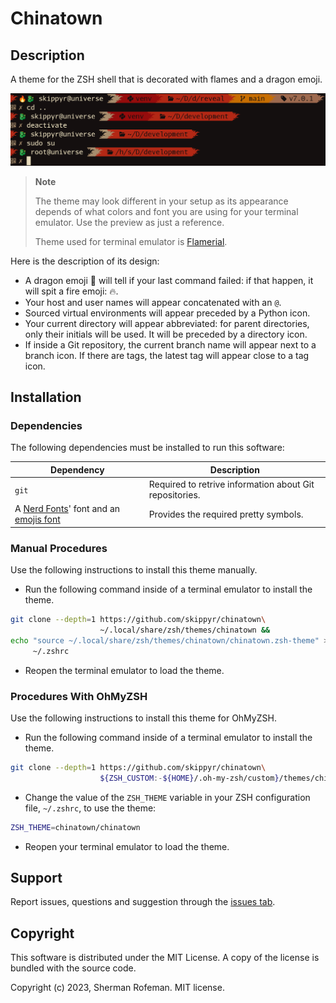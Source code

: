 # Chinatown

## Description

A theme for the ZSH shell that is decorated with flames and a dragon emoji.

![](images/preview.png)

> **Note**
>
> The theme may look different in your setup as its appearance depends of what
> colors and font you are using for your terminal emulator. Use the preview as
> just a reference.
>
> Theme used for terminal emulator is [Flamerial](https://github.com/skippyr/flamerial).

Here is the description of its design:
-	A dragon emoji 🐉 will tell if your last command failed: if that happen, it
	will spit a fire emoji: 🔥.
-	Your host and user names will appear concatenated with an `@`.
-	Sourced virtual environments will appear preceded by a Python icon.
-	Your current directory will appear abbreviated: for parent directories, only
	their initials will be used. It will be preceded by a directory icon.
-	If inside a Git repository, the current branch name will appear next to a
	branch icon. If there are tags, the latest tag will appear close to a tag
	icon.

## Installation

### Dependencies

The following dependencies must be installed to run this software:

| Dependency | Description |
|-|-|
| `git` | Required to retrive information about Git repositories. |
| A [Nerd Fonts](https://github.com/ryanoasis/nerd-fonts/releases)' font and an [emojis font](https://fonts.google.com/noto/specimen/Noto+Emoji) | Provides the required pretty symbols. |

### Manual Procedures

Use the following instructions to install this theme manually.

-	Run the following command inside of a terminal emulator to install the theme.
```bash
git clone --depth=1 https://github.com/skippyr/chinatown\
                    ~/.local/share/zsh/themes/chinatown &&
echo "source ~/.local/share/zsh/themes/chinatown/chinatown.zsh-theme" >>\
     ~/.zshrc
```

-	Reopen the terminal emulator to load the theme.

### Procedures With OhMyZSH

Use the following instructions to install this theme for OhMyZSH.

-	Run the following command inside of a terminal emulator to install the theme.

```bash
git clone --depth=1 https://github.com/skippyr/chinatown\
                    ${ZSH_CUSTOM:-${HOME}/.oh-my-zsh/custom}/themes/chinatown
```

-	Change the value of the `ZSH_THEME` variable in your ZSH configuration file,
	`~/.zshrc`, to use the theme:

```bash
ZSH_THEME=chinatown/chinatown
```

-	Reopen your terminal emulator to load the theme.

## Support

Report issues, questions and suggestion through the [issues tab](https://github.com/skippyr/chinatown/issues).

## Copyright

This software is distributed under the MIT License. A copy of the license is
bundled with the source code.

Copyright (c) 2023, Sherman Rofeman. MIT license.
